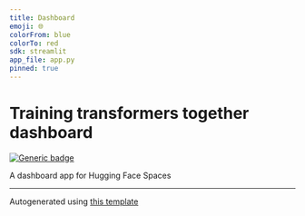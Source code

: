 ```yaml
---
title: Dashboard
emoji: 🌐
colorFrom: blue
colorTo: red
sdk: streamlit
app_file: app.py
pinned: true
---
```





# Training transformers together dashboard


[![Generic badge](https://img.shields.io/badge/🤗-Open%20In%20Spaces-blue.svg)](https://huggingface.co/spaces/training-transformers-together/training-transformers-together-dashboard)

A dashboard app for Hugging Face Spaces


---


Autogenerated using [this template](https://github.com/nateraw/spaces-template)

